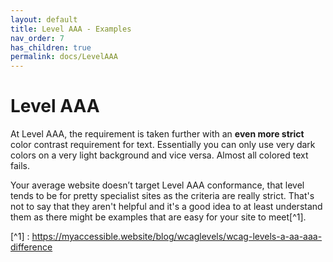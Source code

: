 ```yaml
---
layout: default
title: Level AAA - Examples
nav_order: 7
has_children: true
permalink: docs/LevelAAA
---
```

# Level AAA
At Level AAA, the requirement is taken further with an **even more strict** color contrast requirement for text. Essentially you can only use very dark colors on a very light background and vice versa. Almost all colored text fails.

Your average website doesn’t target Level AAA conformance, that level tends to be for pretty specialist sites as the criteria are really strict. That's not to say that they aren't helpful and it's a good idea to at least understand them as there might be examples that are easy for your site to meet[^1].


[^1] : https://myaccessible.website/blog/wcaglevels/wcag-levels-a-aa-aaa-difference
